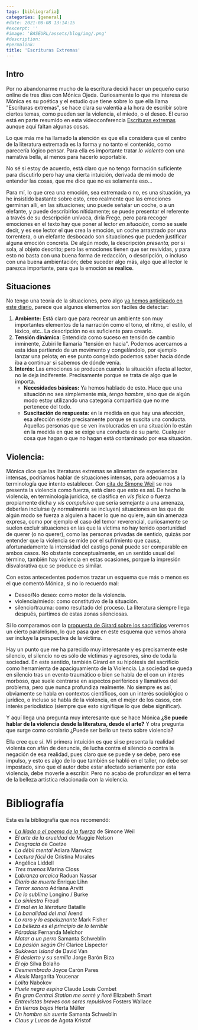 ```yaml
---
tags: [bibliografia]
categories: [general]
#date: 2021-08-08 13:14:15
#excerpt: ''
#image: 'BASEURL/assets/blog/img/.png'
#description:
#permalink:
title: 'Escrituras Extremas'
---
```


## Intro

Por no abandonarme mucho de la escritura decidí hacer un pequeño curso online de tres días con Mónica Ojeda. Curiosamente lo que me interesa de Mónica es su poética y el estudio que tiene sobre lo que ella llama "Escrituras extremas", se hace clara su valentía a la hora de escribir sobre ciertos temas, como pueden ser la violencia, el miedo, o el deseo. El curso está en parte resumido en esta videoconferencia [Escrituras extremas](https://youtu.be/wiKr9xBBPTw) aunque aquí faltan algunas cosas.

Lo que más me ha llamado la atención es que ella considera que el centro de la literatura extremada es la forma y no tanto el contenido, como parecería lógico pensar. Para ella es importante tratar *lo violento* con una narrativa bella, al menos para hacerlo soportable.

No sé si estoy de acuerdo, está claro que no tengo formación suficiente para discutirlo pero hay una cierta intuición, derivada de mi modo de entender las cosas, que me dice que no es solamente eso... 

Para mí, lo que crea una emoción, sea extremada o no, es una situación, ya he insistido bastante sobre esto, creo realmente que las emociones germinan allí, en las situaciones; uno puede señalar un coche, o a un elefante, y puede describirlos nítidamente; se puede presentar el referente a través de su descripción unívoca, diría Frege, pero para recoger emociones en el texto hay que poner al lector *en situación,* como se suele decir, y es ese lector el que crea la emoción, un coche arrastrado por una torrentera, o un elefante desbocado son situaciones que pueden justificar alguna emoción concreta. De algún modo, la descripción *presenta,* por si sola, al objeto descrito; pero las emociones tienen que ser revividas, y para esto no basta con una buena forma de redacción, o descripción, o incluso con una buena ambientación; debe suceder algo más, algo que al lector le parezca importante, para que la emoción se **realice**.

## Situaciones

No tengo una teoría de la situaciones, pero algo [ya hemos anticipado en este diario,](2021-05-28-crear-situaciones.md) parece que algunos elementos son fáciles de detectar:

1. **Ambiente:** Está claro que para recrear un ambiente son muy importantes elementos de la narración como el tono, el ritmo, el estilo, el léxico, etc.. La descripción no es suficiente para crearlo.
2. **Tensión dinámica**: Entendida como suceso en tensión de cambio inminente, Zubiri le llamaría "tensión en hacia". Podemos acercarnos a esta idea partiendo de un movimento y congelándolo, por ejemplo lanzar una pelota; en ese punto congelado podemos saber hacia dónde iba a continuar si sabemos de dónde venía. 
3. **Interés:** Las emociones se producen cuando la situación afecta al lector, no le deja indiferente. Precisamente porque se trata de algo que le importa.
    - **Necesidades básicas:** Ya hemos hablado de esto. Hace que una situación no sea simplemente mía, *tengo hambre*, sino que de algún modo estoy utilizando una categoría compartida que no me pertenece del todo.
    - **Suscitación de respuesta:** en la medida en que hay una afección, esa afección existe precisamente porque se suscita una conducta. Aquellas personas que se ven involucradas en una situación lo están en la medida en que se exige una conducta de su parte. Cualquier cosa que hagan o que no hagan está contaminado por esa situación.
 
## Violencia:

Mónica dice que las literaturas extremas se alimentan de experiencias intensas, podríamos hablar de situaciones intensas, para adecuarnos a la terminología que intento establecer. Con [cita de Simone Weil](http://www.uam.mx/difusion/revista/feb2001/selva.html) se nos presenta la violencia como fuerza, está claro que esto es así. De hecho la violencia, en terminología jurídica, se clasifica en *vis física* o fuerza propiamente dicha y *vis compulsiva* que sería semejante a una amenaza, deberían incluírse (y normalmente se incluyen) situaciones en las que de algún modo se fuerza a alguien a hacer lo que no quiere, aún sin amenaza expresa, como por ejemplo el caso del temor reverencial, curiosamente se suelen excluír situaciones en las que la víctima no hay tenido oportunidad de querer (o no querer), como las personas privadas de sentido, quizás por entender que la violencia se mide por el sufrimiento que causa, afortunadamente la intensidad del castigo penal puede ser comparable en ambos casos. No obstante conceptualmente, en un sentido usual del término, también hay violencia en estas ocasiones, porque la impresión disvalorativa que se produce es similar.

Con estos antecedentes podemos trazar un esquema que más o menos es el que comentó Mónica, si no lo recuerdo mal:

- Deseo/No deseo: como motor de la violencia.
- violencia/miedo: como constitutivo de la situación.
- silencio/trauma: como resultado del proceso. La literatura siempre llega después, partimos de estas zonas silenciosas.

Si lo comparamos con la [propuesta de Girard sobre los sacrificios](2021-07-10-sacrificio.md) veremos un cierto paralelismo, lo que pasa que en este esquema que vemos ahora ser incluye la perspectiva de la víctima.

Hay un punto que me ha parecido muy interesante y es precisamente este silencio, el silencio no es sólo de víctimas y agresores, sino de toda la sociedad. En este sentido, también Girard en su hipótesis del sacrificio como herramienta de apaciguamiento de la Violencia. La sociedad se queda en silencio tras un evento traumático o bien se habla de el con un interés morboso, que suele centrarse en aspectos periféricos y llamativos del problema, pero que nunca profundiza realmente. No siempre es así, obviamente se habla en contextos científicos, con un interés sociológico o jurídico, o incluso se habla de la violencia, en el mejor de los casos, con interés periodístico (siempre que esto signifique lo que debe significar).

Y aquí llega una pregunta muy interesante que se hace Mónica **¿Se puede hablar de la violencia desde la literatura, desde el arte?** Y otra pregunta que surge como corolario ¿Puede ser bello un texto sobre violencia?

Ella cree que sí. Mi primera intuición es que si se presenta la realidad violenta con afán de denuncia, de lucha contra el silencio o contra la negación de esa realidad, pues claro que se puede y se debe, pero ese impulso, y esto es algo de lo que también se habló en el taller, no debe ser impostado, sino que el autor debe estar afectado seriamente por esta violencia, debe moverle a escribir. Pero no acabo de profundizar en el tema de la belleza artística relacionada con la violencia. 

# Bibliografía

Esta es la bibliografía que nos recomendó:

- *[La Ilíada o el poema de la fuerza](http://www.uam.mx/difusion/revista/feb2001/selva.html)* de Simone Weil
- *El arte de la crueldad* de Maggie Nelson
- *Desgracia* de Coetze
- *La débil mental* Adiara Marwicz
- *Lectura fácil* de Cristina Morales
- Angélica Liddell
- *Tres truenos* Marina Closs
- *Labranza arcaica* Raduan Nassar
- *Diario de muerte* Enrique Lihn
- *Terror sonoro* Adriana Arvitt
- *De lo sublime* Longino / Burke
- *Lo siniestro* Freud
- *El mal en la literatura* Bataille
- *La banalidad del mal* Arend
- *Lo raro y lo espeluznante* Mark Fisher
- *La belleza es el principio de lo terrible*
- *Páradais* Fernanda Melchor
- *Matar a un perro* Samanta Schweblin
- *La pasión según GH* Clarice Lispector
- *Sukkwan Island* de David Van
- *El desierto y su semilla* Jorge Barón Biza
- *El ojo* Silva Bolaño
- *Desmembrado* Joyce Carón Pares
- *Alexis* Margarita Youcenar
- *Lolita* Nabokov
- *Huele negra espina* Claude Louis Combet
- *En gran Central Station me senté y lloré* Elizabeth Smart
- *Entrevistas breves con seres repulsivos* Fosters Wallace
- *En tierras bajas* Herta Müller
- *Un hombre sin suerte* Samanta Schweblin
- *Claus y Lucas* de Agota Kristof
